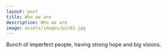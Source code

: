 ```yaml
---
layout: post
title: Who we are
description: Who we are
image: assets/images/pic01.jpg
---
```


Bunch of imperfect people, having strong hope and big visions.